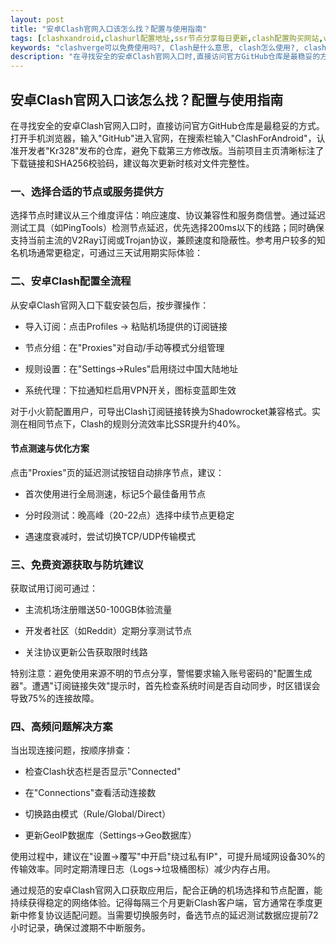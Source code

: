 ```yaml
---
layout: post
title: "安卓Clash官网入口该怎么找？配置与使用指南"
tags: [clashxandroid,clashurl配置地址,ssr节点分享每日更新,clash配置购买网站,v2ray节点搭建,节点订阅是干什么的, 可用免费节点APP]
keywords: "clashverge可以免费使用吗?, Clash是什么意思, clash怎么使用?, clash机场免费50G, clash节点免费订阅地址蓝星云,clash如何购买节点,免费订阅节点subscribe"
description: "在寻找安全的安卓Clash官网入口时,直接访问官方GitHub仓库是最稳妥的方式。打开手机浏览器,输入'GitHub'进入官网,在搜索栏输入'ClashForAndroid',认准开发者'Kr328'发布的仓库,避免下载第三方修改版。当前项目主页清晰标注了下载链接和SHA256校验码,建议每次更新时核对文件完整性。"
---
```



## 安卓Clash官网入口该怎么找？配置与使用指南

在寻找安全的安卓Clash官网入口时，直接访问官方GitHub仓库是最稳妥的方式。打开手机浏览器，输入"GitHub"进入官网，在搜索栏输入"ClashForAndroid"，认准开发者"Kr328"发布的仓库，避免下载第三方修改版。当前项目主页清晰标注了下载链接和SHA256校验码，建议每次更新时核对文件完整性。

### 一、选择合适的节点或服务提供方

选择节点时建议从三个维度评估：响应速度、协议兼容性和服务商信誉。通过延迟测试工具（如PingTools）检测节点延迟，优先选择200ms以下的线路；同时确保支持当前主流的V2Ray订阅或Trojan协议，兼顾速度和隐蔽性。参考用户较多的知名机场通常更稳定，可通过三天试用期实际体验：

### 二、安卓Clash配置全流程

从安卓Clash官网入口下载安装包后，按步骤操作：

- 导入订阅：点击Profiles → 粘贴机场提供的订阅链接

- 节点分组：在"Proxies"对自动/手动等模式分组管理

- 规则设置：在"Settings→Rules"启用绕过中国大陆地址

- 系统代理：下拉通知栏启用VPN开关，图标变蓝即生效

对于小火箭配置用户，可导出Clash订阅链接转换为Shadowrocket兼容格式。实测在相同节点下，Clash的规则分流效率比SSR提升约40%。

#### 节点测速与优化方案

点击"Proxies"页的延迟测试按钮自动排序节点，建议：

- 首次使用进行全局测速，标记5个最佳备用节点

- 分时段测试：晚高峰（20-22点）选择中续节点更稳定

- 遇速度衰减时，尝试切换TCP/UDP传输模式

### 三、免费资源获取与防坑建议

获取试用订阅可通过：

- 主流机场注册赠送50-100GB体验流量

- 开发者社区（如Reddit）定期分享测试节点

- 关注协议更新公告获取限时线路

特别注意：避免使用来源不明的节点分享，警惕要求输入账号密码的"配置生成器"。遭遇"订阅链接失效"提示时，首先检查系统时间是否自动同步，时区错误会导致75%的连接故障。

### 四、高频问题解决方案

当出现连接问题，按顺序排查：

- 检查Clash状态栏是否显示"Connected"

- 在"Connections"查看活动连接数

- 切换路由模式（Rule/Global/Direct）

- 更新GeoIP数据库（Settings→Geo数据库）

使用过程中，建议在"设置→覆写"中开启"绕过私有IP"，可提升局域网设备30%的传输效率。同时定期清理日志（Logs→垃圾桶图标）减少内存占用。

通过规范的安卓Clash官网入口获取应用后，配合正确的机场选择和节点配置，能持续获得稳定的网络体验。记得每隔三个月更新Clash客户端，官方通常在季度更新中修复协议适配问题。当需要切换服务时，备选节点的延迟测试数据应提前72小时记录，确保过渡期不中断服务。
